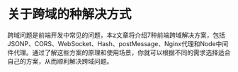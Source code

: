 # 关于跨域的种解决方式

跨域问题是前端开发中常见的问题，本z文章将介绍7种前端跨域解决方案，包括JSONP、CORS、WebSocket、Hash、postMessage、Nginx代理和Node中间件代理。通过了解这些方案的原理和使用场景，你就可以根据不同的需求选择适合自己的方案，从而顺利解决跨域问题。